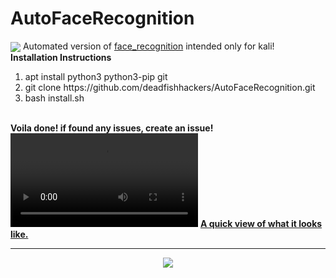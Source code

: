 # AutoFaceRecognition
<img src="https://camo.githubusercontent.com/4579b9ef6cf788a246c686b0e2bba2ed8b0b1fa4/68747470733a2f2f696d672e736869656c64732e696f2f62616467652f537570706f727465642532304f532d4c696e75782d79656c6c6f772e737667" align=center>
Automated version of <a href="https://github.com/ageitgey/face_recognition">face_recognition</a>
intended only for kali!
<br>
<b>Installation Instructions</b>
 <ol type="1">
   <li>apt install python3 python3-pip git</li>
   <li>git clone https://github.com/deadfishhackers/AutoFaceRecognition.git</li>
   <li>bash install.sh</li>
 </ol>
  <br>
  <b>Voila done! if found any issues, create an issue!</b>
  <video>
  <source src="https://raw.githubusercontent.com/deadfishhackers/AutoFaceRecognition/master/test.webm">
  </video>
  <b><a href="https://raw.githubusercontent.com/deadfishhackers/AutoFaceRecognition/master/test.webm">A quick view of what it looks like. </a></b>
<hr>
<p align="center"><img src="http://i63.tinypic.com/b6r2if_th.png"></p>
